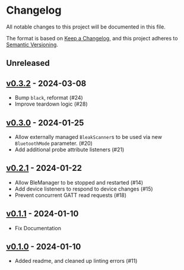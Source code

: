 # Changelog

All notable changes to this project will be documented in this file.

The format is based on [Keep a Changelog](https://keepachangelog.com/en/1.0.0/),
and this project adheres to [Semantic Versioning](https://semver.org/spec/v2.0.0.html).

## Unreleased

## [v0.3.2](https://github.com/legrego/combustion_ble/releases/tag/v0.3.2) - 2024-03-08
- Bump `black`, reformat (#24)
- Improve teardown logic (#28)

## [v0.3.0](https://github.com/legrego/combustion_ble/releases/tag/v0.3.0) - 2024-01-25
- Allow externally managed `BleakScanner`s to be used via new `BluetoothMode` parameter. (#20)
- Add additional probe attribute listeners (#21)

## [v0.2.1](https://github.com/legrego/combustion_ble/releases/tag/v0.2.1) - 2024-01-22
- Allow BleManager to be stopped and restarted (#14)
- Add device listeners to respond to device changes (#15)
- Prevent concurrent GATT read requests (#18)

## [v0.1.1](https://github.com/legrego/combustion_ble/releases/tag/v0.1.1) - 2024-01-10
- Fix Documentation

## [v0.1.0](https://github.com/legrego/combustion_ble/releases/tag/v0.1.0) - 2024-01-10
- Added readme, and cleaned up linting errors (#11)
